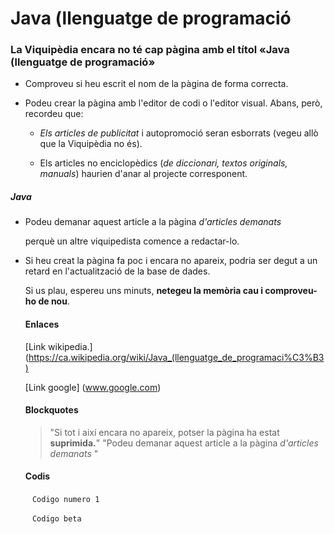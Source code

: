 # **Java** (llenguatge de programació
### La Viquipèdia encara no té cap pàgina amb el títol **«Java (llenguatge de programació»**
 
* Comproveu si heu escrit el nom de la pàgina de forma correcta.

* Podeu crear la pàgina amb l'editor de codi o l'editor visual. Abans, però, recordeu que:

    * _Els articles de publicitat_ i autopromoció seran esborrats (vegeu allò que la Viquipèdia no és).
    
    * Els articles no enciclopèdics (_de diccionari, textos originals, manuals_) haurien d'anar al projecte corresponent.
    
 ##### Java
    
 * Podeu demanar aquest article a la pàgina _d'articles demanats_ 

    perquè un altre viquipedista comence a redactar-lo.

* Si heu creat la pàgina fa poc i encara no apareix, podria ser degut a un retard en l'actualització de la base de dades. 

    Si us plau, espereu uns minuts, **netegeu la memòria cau i comproveu-ho de nou**.
    
    #### Enlaces
    
    [Link wikipedia.] (https://ca.wikipedia.org/wiki/Java_(llenguatge_de_programaci%C3%B3)
    
    
    [Link google] (www.google.com)
    
    
    #### Blockquotes
    
    >"Si tot i així encara no apareix, potser la pàgina ha estat **suprimida.**"
    >"Podeu demanar aquest article a la pàgina _d'articles demanats_ "
    
    
    #### Codis
    
    ` ` `
    Codigo numero 1
    ` ` `
    
    ` ` `
    Codigo beta
    ` ` `

    